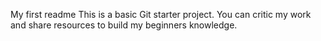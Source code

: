 My first readme
This is a basic Git starter project. You can critic my work and share resources to build my beginners knowledge.
